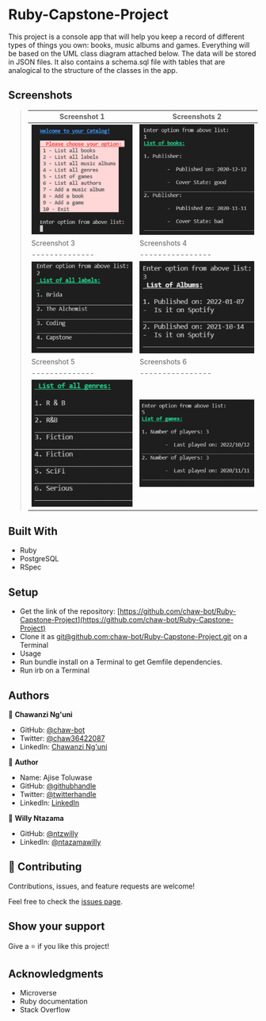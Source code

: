 # Ruby-Capstone-Project

This project is a console app that will help you keep a record of different types of things you own: books, music albums and games.
Everything will be based on the UML class diagram attached below.
The data will be stored in JSON files.
It also contains a schema.sql file with tables that are analogical to the structure of the classes in the app.
## Screenshots

> |Screenshot 1|Screenshots 2|
> |--------------|----------------|
> |![Screenshot](./images/Screenshot1.png)|![Screenshot](./images/Screenshot2.png)|!
> |Screenshot 3|Screenshots 4|
> |--------------|----------------|
> |![Screenshot](./images/Screenshot3.png)|![Screenshot](./images/Screenshot4.png)|!
> |Screenshot 5|Screenshots 6|
> |--------------|----------------|
> |![Screenshot](./images/Screenshot5.png)|![Screenshot](./images/Screenshot6.png)|!

## Built With
- Ruby
- PostgreSQL
- RSpec
  
## Setup
- Get the link of the repository: [https://github.com/chaw-bot/Ruby-Capstone-Project](https://github.com/chaw-bot/Ruby-Capstone-Project)
- Clone it as [git@github.com:chaw-bot/Ruby-Capstone-Project.git](git@github.com:chaw-bot/Ruby-Capstone-Project.git) on a Terminal
- Usage
- Run bundle install on a Terminal to get Gemfile dependencies.
- Run irb on a Terminal
  
## Authors

👤 **Chawanzi Ng'uni**

- GitHub: [@chaw-bot](https://github.com/chaw-bot)
- Twitter: [@chaw36422087](https://twitter.com/chaw36422087)
- LinkedIn: [Chawanzi Ng'uni](https://www.linkedin.com/in/chawanzi-ng-uni-449328212/)

👤 **Author**

- Name: Ajise Toluwase
- GitHub: [@githubhandle](https://github.com/Whoistolu)
- Twitter: [@twitterhandle](https://twitter.com/Littletolu)
- LinkedIn: [LinkedIn](https://www.linkedin.com/in/toluwase-ajise-9b40411b2/)
  
👤 **Willy Ntazama**

- GitHub: [@ntzwilly](https://github.com/ntzwilly)
- LinkedIn: [@ntazamawilly](https://linkedin.com/in/ntazama-willy-b676b7aa)


## 🤝 Contributing

Contributions, issues, and feature requests are welcome!

Feel free to check the [issues page](https://github.com/chaw-bot/OOP-School-Library/issues).

## Show your support

Give a ⭐️ if you like this project!

## Acknowledgments
- Microverse
- Ruby documentation
- Stack Overflow